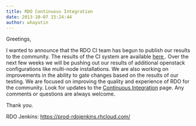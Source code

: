```yaml
---
title: RDO Continuous Integration
date: 2013-10-07 15:24:44
author: whayutin
---
```


Greetings,  

I wanted to announce that the RDO CI team has begun to publish our results to the community.
The results of the CI system are available <a href= https://prod-rdojenkins.rhcloud.com/>here </a>.  Over the next few weeks we will be pushing out our results of additional openstack configurations like multi-node installations.  We are also working on improvements in the ability to gate changes based on the results of our testing.   We are focused on improving the quality and experience of RDO for the community.   Look for updates to the <a href=http://openstack.redhat.com/Continuous_Integration>Continuous Integration</a> page.  Any comments or questions are always welcome.  

Thank you.

RDO Jenkins: https://prod-rdojenkins.rhcloud.com/